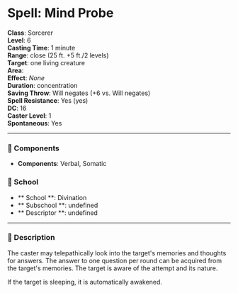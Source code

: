 
# Spell: Mind Probe
**Class**: Sorcerer  
**Level**: 6  
**Casting Time**: 1 minute  
**Range**: close (25 ft. +5 ft./2 levels)  
**Target**: one living creature  
**Area**:   
**Effect**: _None_  
**Duration**: concentration  
**Saving Throw**: Will negates (+6 vs. Will negates)  
**Spell Resistance**: Yes (yes)  
**DC**: 16  
**Caster Level**: 1  
**Spontaneous**: Yes

---

### 🔮 Components
- **Components**: Verbal, Somatic

### 🏫 School
- ** School **: Divination
- ** Subschool **: undefined
- ** Descriptor **: undefined
---

### 📜 Description
The caster may telepathically look into the target's memories and thoughts for answers. The answer to one question per round can be acquired from the target's memories. The target is aware of the attempt and its nature. 

If the target is sleeping, it is automatically awakened.

